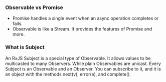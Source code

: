 ### Observable vs Promise
* Promise handles a single event when an async operation completes or fails.
* Observable is like a Stream. It provides the features of Promise and more.

### What is Subject
An RxJS Subject is a special type of Observable. It allows values to be multicasted to many Observers. While plain Observables are unicast. Every Subject is an Observable and an Observer. You can subscribe to it, and it is an object with the methods next(v), error(e), and complete().